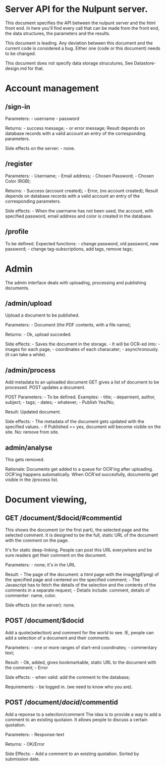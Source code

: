 Server API for the Nulpunt server.
=========================

This document specifies the API between the nulpunt server and the
html front end.  In here you'll find every call that can be made from
the front end, the data structures, the parameters and the results.

This document is leading. Any deviation between this document and the
current code is considered a bug. Either one (code or this document)
needs to be changed.

This document does not specify data storage strucutures, See
Datastore-design.md for that.

# Account management

## /sign-in

Parameters:
	- username
	- password

Returns: 
	 - success message;
	 - or error message;
Result depends on database records with a valid account an entry of
the corresponding parameters.

Side effects on the server:
     - none.

## /register

Parameters:
	- Username;
	- Email address;
	- Chosen Password;
	- Chosen Color (RGB);

Returns:
	- Success (account created);
	- Error, (no account created);
Result depends on database records with a valid account an entry of
the corresponding parameters.

Side effects:
     - When the username has not been used, the account, with
       specified password, email address and color is created in the
       database.

## /profile

To be defined.
Expected functions:
	 - change password, old password, new password;
	 - change tag-subscriptions, add tags, remove tags;

# Admin

The admin interface deals with uploading, processing and publishing documents.

## /admin/upload

Upload a document to be published.

Parameters:
	- Document (the PDF contents, with a file name);

Returns:
	- Ok, upload succeded.

Side effects:
     - Saves the document in the storage. 
     - It will be OCR-ed into:
       - images for each page;
       - coordinates of each characater;
       - asynchronously. (it can take a while).

## /admin/process

Add metadata to an uploaded document
GET gives a list of document to be processed.
POST updates a document.

POST Parameters:
	- To be defined. Examples: 
	  - title;
	  - deparment, author, subject; 
	  - tags;
	  - dates;
	  - whatever;
	  - Publish Yes/No;
	  
Result:
	Updated document.

Side effects:
	- The metadata of the document gets updated with the specified values.
	- if Published == yes, document will become visible on the site. No: remove from site.

## admin/analyse 

This gets removed. 

Rationale: Documents get added to a queue for OCR'ing after uploading. OCR'ing happens automatically. 
When OCR'ed succesfully, documents get visible in the /process list.

# Document viewing, 

## GET /document/$docid/#commentid

This shows the document (or the first part), the selected page and the
selected comment.  It is designed to be the full, static URL of the
document with the comment on the page.

It's for static deep-linking. People can post this URL everywhere and
be sure readers get their comment on the document.

Parameters:
	- none;  it's in the URL

Result:
	- The page of the document: a html page with the
          image(gif/png) of the specified page and centered on the
          specified comment;
	- The Javascript has to fetch the details of the selection and
          the contents of the comments in a separate request;
	- Details include: comment, details of commenter: name, color.

Side effects (on the server): none.

## POST /document/$docid

Add a quote(selection) and comment for the world to see. IE, people can add a selection of a document and their comments.

Parameters:
	- one or more ranges of start-end coordinates;
	- commentary text;

Result:
	- Ok, added, gives bookmarkable, static URL to the document with the comment;
	- Error

Side effects: 
     - when valid: add the comment to the database;

Requirements:
	- be logged in. (we need to know who you are).


## POST /document/$docid/$commentid

Add a reponse to a selection/comment
The idea is to provide a way to add a comment to an existing quotaion.
It allows people to discuss a certain quotation.

Parameters:
	- Response-text

Returns:
	- OK/Error

Side Effects:
     - Add a comment to an existing quotation. Sorted by submission date.

